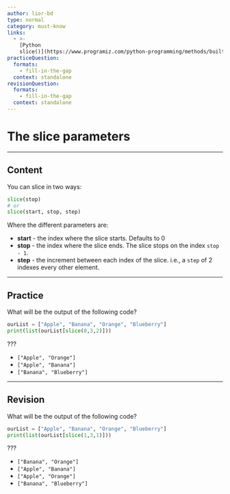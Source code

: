 ```yaml
---
author: lior-bd
type: normal
category: must-know
links:
  - >-
    [Python
    slice()](https://www.programiz.com/python-programming/methods/built-in/slice){website}
practiceQuestion:
  formats:
    - fill-in-the-gap
  context: standalone
revisionQuestion:
  formats:
    - fill-in-the-gap
  context: standalone
---
```


# The slice parameters

---

## Content


You can slice in two ways:
```python
slice(stop)
# or
slice(start, stop, step)
```
Where the different parameters are:
- **start** - the index where the slice starts. Defaults to 0
- **stop** - the index where the slice ends. The slice stops on the index `stop - 1`.
- **step** - the increment between each index of the slice. i.e., a `step` of 2 indexes every other element.


---

## Practice

What will be the output of the following code?

```python
ourList = ["Apple", "Banana", "Orange", "Blueberry"]
print(list(ourList[slice(0,3,2)]))
```
???

- `["Apple", "Orange"]`
- `["Apple", "Banana"]`
- `["Banana", "Blueberry"]`


---

## Revision

What will be the output of the following code?

```python
ourList = ["Apple", "Banana", "Orange", "Blueberry"]
print(list(ourList[slice(1,3,1)]))
```
???

- `["Banana", "Orange"]`
- `["Apple", "Banana"]`
- `["Apple", "Orange"]`
- `["Banana", "Blueberry"]`

